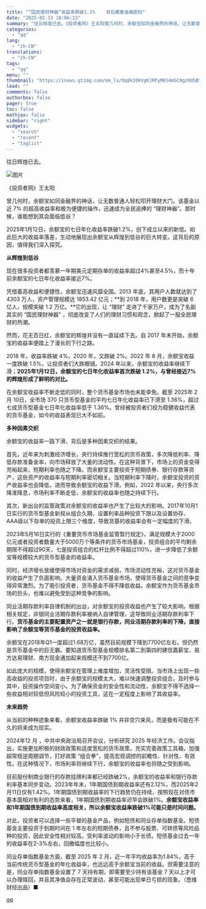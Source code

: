```yaml
---
title: "“国民理财神器”收益率跌破1.2%    背后藏着金融密码"
date: "2025-02-13 18:06:13"
summary: "往日辉煌已去。《投资者网》王太阳曾几何时，余额宝如同金融界的神话，让无数普通人轻松叩开理财大门。该基..."
categories:
  - "qq"
lang:
  - "zh-CN"
translations:
  - "zh-CN"
tags:
  - "qq"
menu: ""
thumbnail: "https://inews.gtimg.com/om_ls/Oq8kI0KVgKJRPyM6S4mGC9gz9U5Bt_xpAaE9EGU45vqsQAA_640360/0"
lead: ""
comments: false
authorbox: false
pager: true
toc: false
mathjax: false
sidebar: "right"
widgets:
  - "search"
  - "recent"
  - "taglist"
---
```


往日辉煌已去。

![图片](https://inews.gtimg.com/om_bt/O0rLYYVO8dsNZ65YJB5V-0UF_buA_QNyPAKDN41O_kqyQAA/1000)

《投资者网》王太阳

曾几何时，余额宝如同金融界的神话，让无数普通人轻松叩开理财大门。该基金以近 7% 的超高收益率和极为便捷的操作，迅速成为全民追捧的 “理财神器”。那时候，谁能想到其会面临低谷？

2025年1月12日，余额宝的七日年化收益率跌破1.2%，创下成立以来的新低。如此巨大的收益率落差，生动地展现出余额宝从辉煌到低谷的巨大转变。这背后的原因，值得我们深入探究。

**从辉煌到低谷**

现在很多投资者都羡慕一年期美元定期存单的收益率超过4%甚至4.5%，而十年前余额宝的七日年化收益率接近7%。

凭借着高收益和便捷性，余额宝迅速风靡全国。2013 年底，其用户人数就达到了 4303 万人，资产管理规模达 1853.42 亿元；**到 2018 年，用户数更是突破 6 亿人，规模突破 1.2 万亿。**它的出现，让 “理财” 走进了千家万户，成为了名副其实的 “国民理财神器” ，彻底改变了人们的理财习惯和观念，掀起了一股全民理财的热潮。

然而，花无百日红，余额宝的辉煌并没有一直延续下去。自 2017 年末开始，余额宝的收益率便踏上了漫长的下行之路。

2018 年，收益率跌破 4%，2020 年，又跌破 2%。2022 年 8 月，余额宝收益一度跌破 1.5%，让投资者们大跌眼镜。2024 年以来，余额宝的收益率继续下滑；**2025年1月12日，余额宝的七日年化收益率首次跌破 1.2%，与曾经接近7%的辉煌形成了鲜明的对比。**

在余额宝收益率不断走低的同时，整个货币基金市场也未能幸免。截至 2025年 2月 10日，全市场 370 只货币型基金的平均七日年化收益率已下滑至 1.36%，超过七成货币型基金七日年化收益率低于 1.36%。曾经被投资者们视为稳健收益代表的货币基金，如今的收益表现已大不如前。

**多种因素交织**

余额宝的收益率一路下滑，背后是多种因素交织的结果。

首先，近年来为刺激经济增长，央行持续推行宽松的货币政策，多次降低利率、降低存款准备金率，向市场释放了大量的流动性。在这种背景下，市场上的资金变得充裕起来，短期利率也随之下降。而余额宝主要投资于短期债券、银行存款等资产，这些资产的收益率与短期利率密切相关。当短期利率下降时，余额宝投资的资产收益率也会降低，进而导致余额宝的收益下滑。例如，2022 年以来，央行多次降准降息，市场利率不断走低，余额宝的收益率也随之持续下行。

其次，新出台的监管政策对余额宝的收益率也产生了比较大的影响。2017年10月1日实行的货币型基金新规从组合久期、设置利率品种投资下限以及设置协存、AAA级以下存单的投资上限三个维度，导致货基的收益率会有一定幅度的下滑。

2023年5月16日实行的《重要货币市场基金监管暂行规定》，满足规模大于2000亿元或者投资者数量大于5000万个等条件的货币市场基金，投资组合的平均剩余期限不得超过90天，七是投资组合的杠杆比例不得超过110%，进一步降低了余额宝等规模较大的货币型基金的收益率。

同时，经济增长放缓使得市场对资金的需求减弱，市场流动性充裕，这对货币基金的收益产生了负面影响。大量资金涌入货币基金市场，使得货币基金之间的竞争变得异常激烈。为了吸引投资者，货币基金不得不降低收益。余额宝作为货币基金市场的巨头，也难以避免受到这种竞争的影响。

同业活期存款利率自律机制的出台，对余额宝的投资收益也产生了较大影响。根据相关规定，非银同业活期存款利率被纳入自律管理，这导致同业活期存款利率下行。**货币基金的主要配置资产之一就是银行存款，同业活期存款利率的下降，直接影响了余额宝等货币基金的投资收益率。**

余额宝在2018年Q1一度超过1.68万亿，虽然目前规模下降到7700亿左右，但仍然是货币基金中的巨无霸。要知道货币型基金规模排名第二到第四的建信嘉薪宝、易方达易理财、南方现金通加起来规模还不到7700亿。

如此庞大的规模，使得余额宝在管理上难度增加，灵活性受限。当市场上出现一些高收益的投资项目时，由于余额宝的规模太大，难以快速调整投资组合，及时参与其中，投资操作空间变小。为了确保资金的安全性和流动性，余额宝不得不选择一些收益相对较低但风险较小的投资工具，这在一定程度上影响了其收益率。

**未来趋势**

从当前的种种迹象来看，余额宝收益率跌破 1% 并非空穴来风，而是极有可能在不久的将来成为现实。

2024年12 月 ，中共中央政治局召开会议，分析研究 2025 年经济工作。会议指出，实施更加积极的财政政策和适度宽松的货币政策，充实完善政策工具箱，加强超常规逆周期调节，打好政策 “组合拳”，提高宏观调控的前瞻性、针对性、有效性。在这种情况下，市场利率将继续下行，余额宝的收益率也将随之受到影响。

目前股份制商业银行的存款挂牌利率都已经跌破2%，余额宝的收益率和银行存款利率基本同步变动。2023年年末，1年期国债到期收益率还有2.12%，而2025年2月11日仅有1.42%。1年期国债到期收益率的下行趋势仍在持续，按照现在对债市基本面相对有利的态势来看，1年期国债到期收益率迟早会跌破1%。**余额宝收益率和1年期国债到期收益率高度相关，所以余额宝收益率跌破1%可能只是时间问题。**

对此，投资者可以选择一些平替的基金产品，例如短债和同业存单指数基金。短债基金主要投资于到期时间在 1 年左右的短期债券，且不参与股票、可转债等风险品种的投资，因此安全性相对较高，受利率波动的影响小于长债。短债基金过去一年的收益率在2-3%左右，回撤幅度也比较小。

同业存单指数基金方面，截至 2025 年 2 月，近一年平均收益率为1.84%，高于当前传统货币型基金的年化收益率，也远远高于余额宝当前的收益。但需要注意的是，同业存单指数基金设置了 7 天持有期，即需要至少持有该基金 7 天以上才可以办理赎回，并且其净值会存在正常波动，甚至可能出现单日亏损的现象。（思维财经出品）■

[qq](https://new.qq.com/rain/a/20250213A0733C00)
